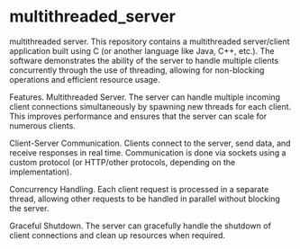 # multithreaded_server
multithreaded server. This repository contains a multithreaded server/client application built using C (or another language like Java, C++, etc.). The software demonstrates the ability of the server to handle multiple clients concurrently through the use of threading, allowing for non-blocking operations and efficient resource usage.

Features.
Multithreaded Server. The server can handle multiple incoming client connections simultaneously by spawning new threads for each client. This improves performance and ensures that the server can scale for numerous clients.

Client-Server Communication. Clients connect to the server, send data, and receive responses in real time. Communication is done via sockets using a custom protocol (or HTTP/other protocols, depending on the implementation).

Concurrency Handling. Each client request is processed in a separate thread, allowing other requests to be handled in parallel without blocking the server.

Graceful Shutdown. The server can gracefully handle the shutdown of client connections and clean up resources when required.
